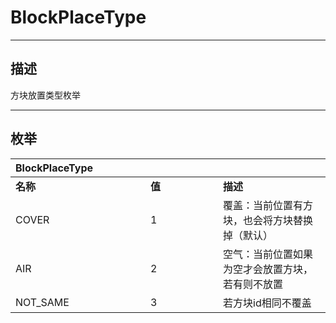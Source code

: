 # BlockPlaceType

------------------------------------------------------------------------------------------
## 描述

方块放置类型枚举

------------------------------------------------------------------------------------------
## 枚举

|<div style="width:200px">BlockPlaceType</div>|<div style="width:100px"></div>|<div style="width:100px"></div>|
|:---|:---|:---|
|**名称**|**值**|**描述**|
|COVER|1|覆盖：当前位置有方块，也会将方块替换掉（默认）|
|AIR|2|空气：当前位置如果为空才会放置方块，若有则不放置|
|NOT_SAME|3|若方块id相同不覆盖|
